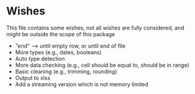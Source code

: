 
# Wishes

This file contains some wishes, not all wishes are fully considered, and might be outside the scope of this package

- "end" --> until empty row, or until end of file
- More types (e.g., dates, booleans)
- Auto type detection
- More data checking (e.g., cell should be equal to, should be in range)
- Basic cleaning (e.g., trimming, rounding)
- Output to xlsx
- Add a streaming version which is not memory limited


